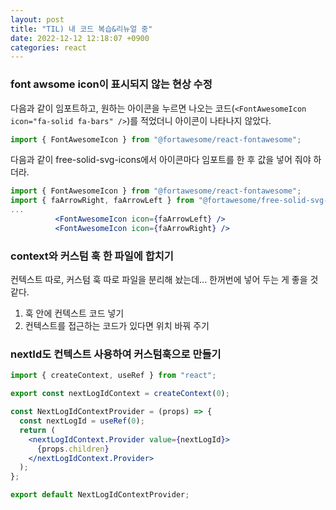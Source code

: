 ```yaml
---
layout: post
title: "TIL) 내 코드 복습&리뉴얼 중"
date: 2022-12-12 12:18:07 +0900
categories: react
---
```


### font awsome icon이 표시되지 않는 현상 수정

다음과 같이 임포트하고, 원하는 아이콘을 누르면 나오는 코드(`<FontAwesomeIcon icon="fa-solid fa-bars" />`)를 적었더니 아이콘이 나타나지 않았다.

```jsx
import { FontAwesomeIcon } from "@fortawesome/react-fontawesome";
```

다음과 같이 free-solid-svg-icons에서 아이콘마다 임포트를 한 후 값을 넣어 줘야 하더라.

```jsx
import { FontAwesomeIcon } from "@fortawesome/react-fontawesome";
import { faArrowRight, faArrowLeft } from "@fortawesome/free-solid-svg-icons";
...
          <FontAwesomeIcon icon={faArrowLeft} />
          <FontAwesomeIcon icon={faArrowRight} />
```

### context와 커스텀 훅 한 파일에 합치기

컨텍스트 따로, 커스텀 훅 따로 파일을 분리해 놨는데... 한꺼번에 넣어 두는 게 좋을 것 같다.

1. 훅 안에 컨텍스트 코드 넣기
2. 컨텍스트를 접근하는 코드가 있다면 위치 바꿔 주기

### nextId도 컨텍스트 사용하여 커스텀훅으로 만들기

```jsx
import { createContext, useRef } from "react";

export const nextLogIdContext = createContext(0);

const NextLogIdContextProvider = (props) => {
  const nextLogId = useRef(0);
  return (
    <nextLogIdContext.Provider value={nextLogId}>
      {props.children}
    </nextLogIdContext.Provider>
  );
};

export default NextLogIdContextProvider;
```
